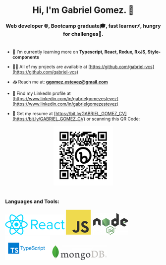 <h1 align="center">Hi, I'm Gabriel Gomez. 👋</h1>
<h3 align="center">Web developer 🌐, Bootcamp graduate🎓, fast learner⚡, hungry for challenges💪‍.</h3>

#
- 🌱 I’m currently learning more on **Typescript, React, Redux, RxJS, Style-components**

- 👨‍💻 All of my projects are available at [https://github.com/gabriel-vcs](https://github.com/gabriel-vcs)

- :inbox_tray: Reach me at: **ggomez.estevez@gmail.com** 

- :open_file_folder: Find my LinkedIn profile at [https://www.linkedin.com/in/gabrielgomezestevez](https://www.linkedin.com/in/gabrielgomezestevez)

- :memo: Get my resume at [https://bit.ly/GABRIEL_GOMEZ_CV](https://bit.ly/GABRIEL_GOMEZ_CV) or scanning this QR Code: 
<div align="center">
<img src="./qr-code_gabriel-gomez-cv.png" alt="qr code" title="qr code" style="width: 12rem;"/>
</div>
  
#
<h3 align="left">Languages and Tools:</h3>
<div>
<img src="./React_logo_wordmark-700x235.png" style="width: 12rem;"/>&nbsp;<img src="./JavaScript_Logo-420x420.png" style="width: 5rem;"/> &nbsp;<img src="./Node_logo_NodeJS-700x428-420x257.png" style="width: 7rem;"/> &nbsp;<img src="./ts_logo.png" style="width: 9rem;"/> &nbsp;<img src="./MongoDB_logo_Mongo_DB-700x190-420x114.png" style="width: 11rem;"/>
</div>
<!--
**gabriel-vcs/gabriel-vcs** is a ✨ _special_ ✨ repository because its `README.md` (this file) appears on your GitHub profile.

Here are some ideas to get you started:

- 🔭 I’m currently working on ...
- 🌱 I’m currently learning ...
- 👯 I’m looking to collaborate on ...
- 🤔 I’m looking for help with ...
- 💬 Ask me about ...
- Get my resume: bit.ly/3OfpuY0
- 📫 How to reach me: ...
- 😄 Pronouns: ...
- ⚡ Fun fact: ...
-->
